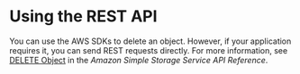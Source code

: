 # Using the REST API<a name="DeletingAnObjectsUsingREST"></a>

You can use the AWS SDKs to delete an object\. However, if your application requires it, you can send REST requests directly\. For more information, see [DELETE Object](https://docs.aws.amazon.com/AmazonS3/latest/API/RESTObjectDELETE.html) in the *Amazon Simple Storage Service API Reference*\. 